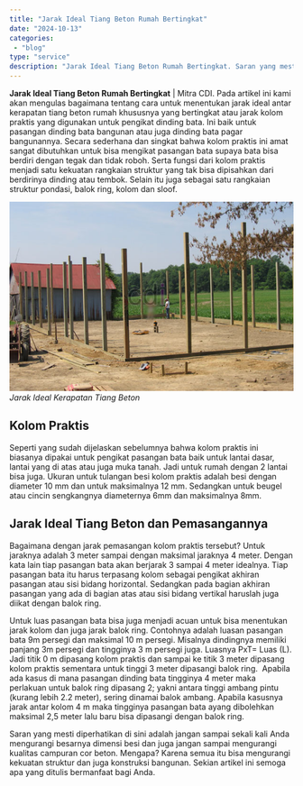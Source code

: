 ```yaml
---
title: "Jarak Ideal Tiang Beton Rumah Bertingkat"
date: "2024-10-13"
categories:
 - "blog"
type: "service"
description: "Jarak Ideal Tiang Beton Rumah Bertingkat. Saran yang mesti diperhatikan di sini adalah jangan sampai sekali kali Anda mengurangi besarnya dimensi besi dan ju..."
---
```


**Jarak Ideal Tiang Beton Rumah Bertingkat** | Mitra CDI. Pada artikel ini kami akan mengulas bagaimana tentang cara untuk menentukan jarak ideal antar kerapatan tiang beton rumah khususnya yang bertingkat atau jarak kolom praktis yang digunakan untuk pengikat dinding bata. Ini baik untuk pasangan dinding bata bangunan atau juga dinding bata pagar bangunannya. Secara sederhana dan singkat bahwa kolom praktis ini amat sangat dibutuhkan untuk bisa mengikat pasangan bata supaya bata bisa berdiri dengan tegak dan tidak roboh. Serta fungsi dari kolom praktis menjadi satu kekuatan rangkaian struktur yang tak bisa dipisahkan dari berdirinya dinding atau tembok. Selain itu juga sebagai satu rangkaian struktur pondasi, balok ring, kolom dan sloof.

![Jarak Ideal Kerapatan Tiang Beton](/images/blog/jarak-tiang-beton.jpg)
*Jarak Ideal Kerapatan Tiang Beton*

 ## Kolom Praktis

Seperti yang sudah dijelaskan sebelumnya bahwa kolom praktis ini biasanya dipakai untuk pengikat pasangan bata baik untuk lantai dasar, lantai yang di atas atau juga muka tanah. Jadi untuk rumah dengan 2 lantai bisa juga. Ukuran untuk tulangan besi kolom praktis adalah besi dengan diameter 10 mm dan untuk maksimalnya 12 mm. Sedangkan untuk beugel atau cincin sengkangnya diameternya 6mm dan maksimalnya 8mm.

 ## Jarak Ideal Tiang Beton dan Pemasangannya

Bagaimana dengan jarak pemasangan kolom praktis tersebut? Untuk jaraknya adalah 3 meter sampai dengan maksimal jaraknya 4 meter. Dengan kata lain tiap pasangan bata akan berjarak 3 sampai 4 meter idealnya. Tiap pasangan bata itu harus terpasang kolom sebagai pengikat akhiran pasangan atau sisi bidang horizontal. Sedangkan pada bagian akhiran pasangan yang ada di bagian atas atau sisi bidang vertikal haruslah juga diikat dengan balok ring.

Untuk luas pasangan bata bisa juga menjadi acuan untuk bisa menentukan jarak kolom dan juga jarak balok ring. Contohnya adalah luasan pasangan bata 9m persegi dan maksimal 10 m persegi. Misalnya dindingnya memiliki panjang 3m persegi dan tingginya 3 m persegi juga. Luasnya PxT= Luas (L). Jadi titik 0 m dipasang kolom praktis dan sampai ke titik 3 meter dipasang kolom praktis sementara untuk tinggi 3 meter dipasangi balok ring.  Apabila ada kasus di mana pasangan dinding bata tingginya 4 meter maka perlakuan untuk balok ring dipasang 2; yakni antara tinggi ambang pintu (kurang lebih 2.2 meter), sering dinamai balok ambang. Apabila kasusnya jarak antar kolom 4 m maka tingginya pasangan bata ayang dibolehkan maksimal 2,5 meter lalu baru bisa dipasangi dengan balok ring.

Saran yang mesti diperhatikan di sini adalah jangan sampai sekali kali Anda mengurangi besarnya dimensi besi dan juga jangan sampai mengurangi kualitas campuran cor beton. Mengapa? Karena semua itu bisa mengurangi kekuatan struktur dan juga konstruksi bangunan. Sekian artikel ini semoga apa yang ditulis bermanfaat bagi Anda.

